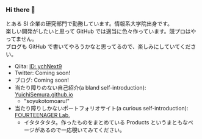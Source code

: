### Hi there 👋

とある SI 企業の研究部門で勤務しています。情報系大学院出身です。  
楽しい開発がしたいと思って GitHub では適当に色々作っています。競プロはやってません。  
ブログも GitHub で書いてやろうかなと思ってるので、楽しみにしていてください。  

- Qiita: [ID: ychNext9](https://qiita.com/ychNext9)
- Twitter: Coming soon!
- ブログ: Coming soon!
- 当たり障りのない自己紹介(a bland self-introduction):  [YuichiSemura.github.io](https://yuichisemura.github.io/)
  - "soyukotomoaru!"
- 当たり障りしかないポートフォリオサイト(a curious self-introduction): [FOURTEENAGER Lab.](https://yuichisemura.github.io/fourteenagerlab/index.html)
  - イタタタタタ。作ったものをまとめている Products というまともなページがあるので一応覗いてみてください。

<!--
**YuichiSemura/YuichiSemura** is a ✨ _special_ ✨ repository because its `README.md` (this file) appears on your GitHub profile.

Here are some ideas to get you started:

- 🔭 I’m currently working on ...
- 🌱 I’m currently learning ...
- 👯 I’m looking to collaborate on ...
- 🤔 I’m looking for help with ...
- 💬 Ask me about ...
- 📫 How to reach me: ...
- 😄 Pronouns: ...
- ⚡ Fun fact: ...
-->
